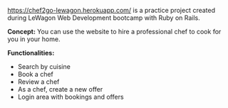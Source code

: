 https://chef2go-lewagon.herokuapp.com/ is a practice project created during LeWagon Web Development bootcamp with Ruby on Rails.

**Concept:** You can use the website to hire a professional chef to cook for you in your home. 

**Functionalities:**
- Search by cuisine
- Book a chef 
- Review a chef
- As a chef, create a new offer
- Login area with bookings and offers
